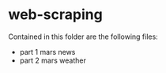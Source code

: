 # web-scraping
Contained in this folder are the following files:
- part 1 mars news
- part 2 mars weather